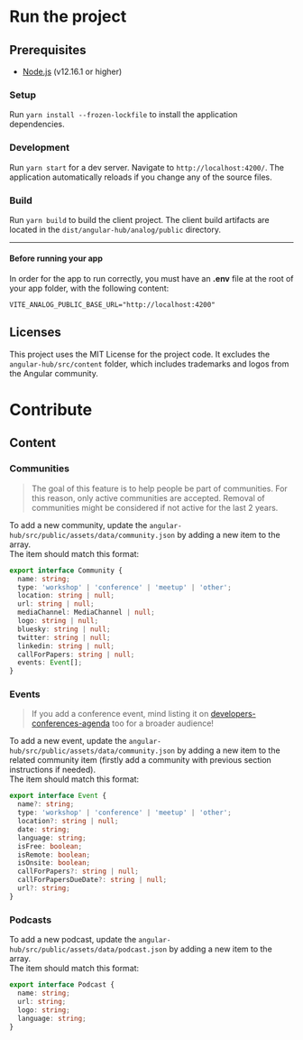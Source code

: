# Run the project

## Prerequisites

- [Node.js](https://nodejs.org/en/) (v12.16.1 or higher)

### Setup

Run `yarn install --frozen-lockfile` to install the application dependencies.

### Development

Run `yarn start` for a dev server. Navigate to `http://localhost:4200/`. The application automatically reloads if you change any of the source files.

### Build

Run `yarn build` to build the client project. The client build artifacts are located in the `dist/angular-hub/analog/public` directory.

---

#### Before running your app

In order for the app to run correctly, you must have an **.env** file at the root of your app folder, with the following content:

```text
VITE_ANALOG_PUBLIC_BASE_URL="http://localhost:4200"
```

## Licenses

This project uses the MIT License for the project code.
It excludes the `angular-hub/src/content` folder, which includes trademarks and logos from the Angular community.

# Contribute

## Content

### Communities

> The goal of this feature is to help people be part of communities.
> For this reason, only active communities are accepted.
> Removal of communities might be considered if not active for the last 2 years.

To add a new community, update the `angular-hub/src/public/assets/data/community.json` by adding a new item to the array.  
The item should match this format:

```typescript
export interface Community {
  name: string;
  type: 'workshop' | 'conference' | 'meetup' | 'other';
  location: string | null;
  url: string | null;
  mediaChannel: MediaChannel | null;
  logo: string | null;
  bluesky: string | null;
  twitter: string | null;
  linkedin: string | null;
  callForPapers: string | null;
  events: Event[];
}
```

### Events

> If you add a conference event, mind listing it on [developers-conferences-agenda](https://github.com/scraly/developers-conferences-agenda) too for a broader audience!

To add a new event, update the `angular-hub/src/public/assets/data/community.json` by adding a new item to the related community item (firstly add a community with previous section instructions if needed).  
The item should match this format:

```typescript
export interface Event {
  name?: string;
  type: 'workshop' | 'conference' | 'meetup' | 'other';
  location?: string | null;
  date: string;
  language: string;
  isFree: boolean;
  isRemote: boolean;
  isOnsite: boolean;
  callForPapers?: string | null;
  callForPapersDueDate?: string | null;
  url?: string;
}
```

### Podcasts

To add a new podcast, update the `angular-hub/src/public/assets/data/podcast.json` by adding a new item to the array.  
The item should match this format:

```typescript
export interface Podcast {
  name: string;
  url: string;
  logo: string;
  language: string;
}
```
